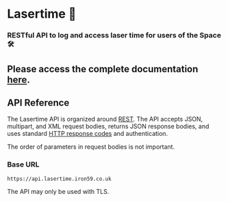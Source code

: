 # Lasertime 📄
### RESTful API to log and access laser time for users of the Space 🛠

## Please access the complete documentation [here](https://docs.api.lasertime.iron59.co.uk).

## API Reference
The Lasertime API is organized around [REST](https://en.wikipedia.org/wiki/Representational_State_Transfer).
The API accepts JSON, multipart, and XML request bodies, returns JSON response bodies, and uses standard [HTTP response codes](https://httpstatuses.com) and authentication.

The order of parameters in request bodies is not important.

### Base URL
```http
https://api.lasertime.iron59.co.uk
```
The API may only be used with TLS.
